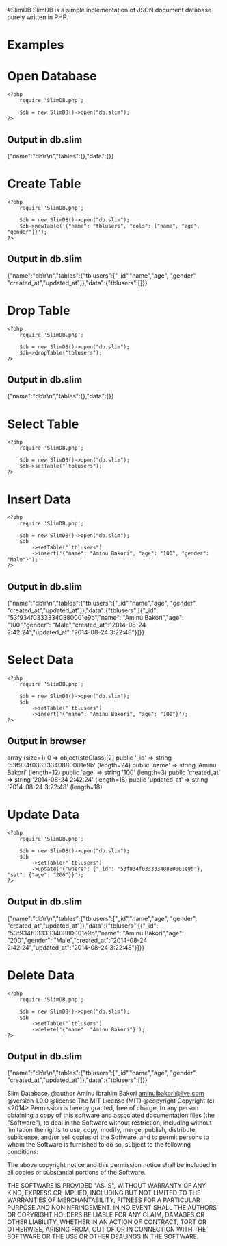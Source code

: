 #SlimDB
SlimDB is a simple inplementation of JSON document database purely written in PHP.

# Examples
# Open Database
```
<?php
	require 'SlimDB.php';

	$db = new SlimDB()->open("db.slim");
?>
```
Output in db.slim
-----------------------------------------------------------------------------------------
{"name":"db\r\n","tables":{},"data":{}}

# Create Table
```
<?php
	require 'SlimDB.php';

	$db = new SlimDB()->open("db.slim");
	$db->newTable('{"name": "tblusers", "cols": ["name", "age", "gender"]}');
?>
```
Output in db.slim
-----------------------------------------------------------------------------------------
{"name":"db\r\n","tables":{"tblusers":["_id","name","age", "gender", "created_at","updated_at"]},"data":{"tblusers":[]}}

# Drop Table
```
<?php
	require 'SlimDB.php';

	$db = new SlimDB()->open("db.slim");
	$db->dropTable("tblusers");
?>
```
Output in db.slim
-----------------------------------------------------------------------------------------
{"name":"db\r\n","tables":{},"data":{}}

# Select Table
```
<?php
	require 'SlimDB.php';

	$db = new SlimDB()->open("db.slim");
	$db->setTable("`tblusers");
?>
```

# Insert Data
```
<?php
	require 'SlimDB.php';

	$db = new SlimDB()->open("db.slim");
	$db
		->setTable("`tblusers")
		->insert('{"name": "Aminu Bakori", "age": "100", "gender": "Male"}');
?>
```
Output in db.slim
-----------------------------------------------------------------------------------------
{"name":"db\r\n","tables":{"tblusers":["_id","name","age", "gender", "created_at","updated_at"]},"data":{"tblusers":[{"_id": "53f934f03333340880001e9b","name": "Aminu Bakori","age": "100","gender": "Male","created_at":"2014-08-24 2:42:24","updated_at":"2014-08-24 3:22:48"}]}}

# Select Data
```
<?php
	require 'SlimDB.php';

	$db = new SlimDB()->open("db.slim");
	$db
		->setTable("`tblusers")
		->insert('{"name": "Aminu Bakori", "age": "100"}');
?>
```
Output in browser
-----------------------------------------------------------------------------------------
array (size=1)
  0 => 
    object(stdClass)[2]
      public '_id' => string '53f934f03333340880001e9b' (length=24)
      public 'name' => string 'Aminu Bakori' (length=12)
      public 'age' => string '100' (length=3)
      public 'created_at' => string '2014-08-24 2:42:24' (length=18)
      public 'updated_at' => string '2014-08-24 3:22:48' (length=18)

# Update Data
```
<?php
	require 'SlimDB.php';

	$db = new SlimDB()->open("db.slim");
	$db
		->setTable("`tblusers")
		->update('{"where": {"_id": "53f934f03333340880001e9b"}, "set": {"age": "200"}}');
?>
```
Output in db.slim
-----------------------------------------------------------------------------------------
{"name":"db\r\n","tables":{"tblusers":["_id","name","age", "gender", "created_at","updated_at"]},"data":{"tblusers":[{"_id": "53f934f03333340880001e9b","name": "Aminu Bakori","age": "200","gender": "Male","created_at":"2014-08-24 2:42:24","updated_at":"2014-08-24 3:22:48"}]}}

# Delete Data
```
<?php
	require 'SlimDB.php';

	$db = new SlimDB()->open("db.slim");
	$db
		->setTable("`tblusers")
		->delete('{"name": "Aminu Bakori"}');
?>
```
Output in db.slim
-----------------------------------------------------------------------------------------
{"name":"db\r\n","tables":{"tblusers":["_id","name","age", "gender", "created_at","updated_at"]},"data":{"tblusers":[]}}


 Slim Database.
 @author Aminu Ibrahim Bakori <aminuibakori@live.com>
 @version 1.0.0
 @license The MIT License (MIT)
 @copyright Copyright (c) <2014> <Aminu Ibrahim Bakori>
 Permission is hereby granted, free of charge, to any person obtaining a copy
 of this software and associated documentation files (the "Software"), to deal
 in the Software without restriction, including without limitation the rights
 to use, copy, modify, merge, publish, distribute, sublicense, and/or sell
 copies of the Software, and to permit persons to whom the Software is
 furnished to do so, subject to the following conditions:
  
 The above copyright notice and this permission notice shall be included in
 all copies or substantial portions of the Software.
 
 THE SOFTWARE IS PROVIDED "AS IS", WITHOUT WARRANTY OF ANY KIND, EXPRESS OR
 IMPLIED, INCLUDING BUT NOT LIMITED TO THE WARRANTIES OF MERCHANTABILITY,
 FITNESS FOR A PARTICULAR PURPOSE AND NONINFRINGEMENT. IN NO EVENT SHALL THE
 AUTHORS OR COPYRIGHT HOLDERS BE LIABLE FOR ANY CLAIM, DAMAGES OR OTHER
 LIABILITY, WHETHER IN AN ACTION OF CONTRACT, TORT OR OTHERWISE, ARISING FROM,
 OUT OF OR IN CONNECTION WITH THE SOFTWARE OR THE USE OR OTHER DEALINGS IN
 THE SOFTWARE.
 